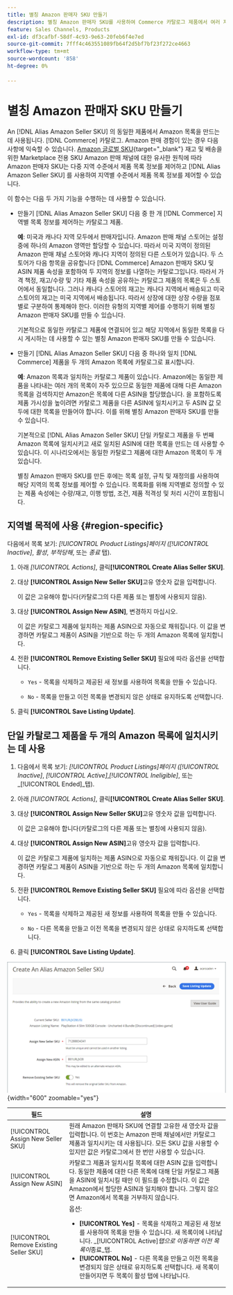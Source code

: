 ```yaml
---
title: 별칭 Amazon 판매자 SKU 만들기
description: 별칭 Amazon 판매자 SKU를 사용하여 Commerce 카탈로그 제품에서 여러 지역 Amazon 목록을 만들 수 있습니다.
feature: Sales Channels, Products
exl-id: df3cafbf-58df-4c93-9e63-20feb6f4e7ed
source-git-commit: 7fff4c463551089fb64f2d5bf7bf23f272ce4663
workflow-type: tm+mt
source-wordcount: '858'
ht-degree: 0%

---
```


# 별칭 Amazon 판매자 SKU 만들기

An [!DNL Alias Amazon Seller SKU] 의 동일한 제품에서 Amazon 목록을 만드는 데 사용됩니다. [!DNL Commerce] 카탈로그. Amazon 판매 경험이 있는 경우 다음 사항에 익숙할 수 있습니다. [Amazon 글로벌 SKU](https://sellercentral.amazon.com/gp/help/external/help.html?itemID=201394090){target="_blank"} 재고 및 배송을 위한 Marketplace 전용 SKU Amazon 판매 채널에 대한 유사한 원칙에 따라 Amazon 판매자 SKU는 다중 지역 수준에서 제품 목록 정보를 제어하고 [!DNL Alias Amazon Seller SKU] 를 사용하여 지역별 수준에서 제품 목록 정보를 제어할 수 있습니다.

이 함수는 다음 두 가지 기능을 수행하는 데 사용할 수 있습니다.

- 만들기 [!DNL Alias Amazon Seller SKU] 다음 중 한 개 [!DNL Commerce] 지역별 목록 정보를 제어하는 카탈로그 제품.

  **예**: 미국과 캐나다 지역 모두에서 판매자입니다. Amazon 판매 채널 스토어는 설정 중에 하나의 Amazon 영역만 할당할 수 있습니다. 따라서 미국 지역이 정의된 Amazon 판매 채널 스토어와 캐나다 지역이 정의된 다른 스토어가 있습니다. 두 스토어가 다음 항목을 공유합니다 [!DNL Commerce] Amazon 판매자 SKU 및 ASIN 제품 속성을 포함하여 두 지역의 정보를 나열하는 카탈로그입니다. 따라서 가격 책정, 재고/수량 및 기타 제품 속성을 공유하는 카탈로그 제품의 목록은 두 스토어에서 동일합니다. 그러나 캐나다 스토어의 재고는 캐나다 지역에서 배송되고 미국 스토어의 재고는 미국 지역에서 배송됩니다. 따라서 상장에 대한 상장 수량을 점포별로 구분하여 통제해야 한다. 이러한 유형의 지역별 제어를 수행하기 위해 별칭 Amazon 판매자 SKU를 만들 수 있습니다.

  기본적으로 동일한 카탈로그 제품에 연결되어 있고 해당 지역에서 동일한 목록을 다시 게시하는 데 사용할 수 있는 별칭 Amazon 판매자 SKU를 만들 수 있습니다.

- 만들기 [!DNL Alias Amazon Seller SKU] 다음 중 하나와 일치 [!DNL Commerce] 제품을 두 개의 Amazon 목록에 카탈로그로 표시합니다.

  **예**: Amazon 목록과 일치하는 카탈로그 제품이 있습니다. Amazon에는 동일한 제품을 나타내는 여러 개의 목록이 자주 있으므로 동일한 제품에 대해 다른 Amazon 목록을 검색하지만 Amazon은 목록에 다른 ASIN을 할당했습니다. 을 포함하도록 제품 가시성을 높이려면 카탈로그 제품을 다른 ASIN에 일치시키고 두 ASIN 값 모두에 대한 목록을 만들어야 합니다. 이를 위해 별칭 Amazon 판매자 SKU를 만들 수 있습니다.

  기본적으로 [!DNL Alias Amazon Seller SKU] 단일 카탈로그 제품을 두 번째 Amazon 목록에 일치시키고 새로 일치된 ASIN에 대한 목록을 만드는 데 사용할 수 있습니다. 이 시나리오에서는 동일한 카탈로그 제품에 대한 Amazon 목록이 두 개 있습니다.

  별칭 Amazon 판매자 SKU를 만든 후에는 목록 설정, 규칙 및 재정의를 사용하여 해당 지역의 목록 정보를 제어할 수 있습니다. 목록화를 위해 지역별로 정의할 수 있는 제품 속성에는 수량/재고, 이행 방법, 조건, 제품 적격성 및 처리 시간이 포함됩니다.

## 지역별 목적에 사용 {#region-specific}

다음에서 목록 보기: _[!UICONTROL Product Listings]_페이지 (_[!UICONTROL Inactive]_, _활성_, _부적당해_, 또는 _종료_ 탭).

1. 아래 _[!UICONTROL Actions]_, 클릭&#x200B;**[!UICONTROL Create Alias Seller SKU]**.

1. 대상 **[!UICONTROL Assign New Seller SKU]**&#x200B;고유 영숫자 값을 입력합니다.

   이 값은 고유해야 합니다(카탈로그의 다른 제품 또는 별칭에 사용되지 않음).

1. 대상 **[!UICONTROL Assign New ASIN]**, 변경하지 마십시오.

   이 값은 카탈로그 제품에 일치하는 제품 ASIN으로 자동으로 채워집니다. 이 값을 변경하면 카탈로그 제품이 ASIN을 기반으로 하는 두 개의 Amazon 목록에 일치합니다.

1. 전환 **[!UICONTROL Remove Existing Seller SKU]** 필요에 따라 옵션을 선택합니다.

   - `Yes` - 목록을 삭제하고 제공된 새 정보를 사용하여 목록을 만들 수 있습니다.

   - `No` - 목록을 만들고 이전 목록을 변경되지 않은 상태로 유지하도록 선택합니다.

1. 클릭 **[!UICONTROL Save Listing Update]**.

## 단일 카탈로그 제품을 두 개의 Amazon 목록에 일치시키는 데 사용

1. 다음에서 목록 보기: _[!UICONTROL Product Listings]_페이지 (_[!UICONTROL Inactive]_, _[!UICONTROL Active]_,_[!UICONTROL Ineligible]_, 또는 _[!UICONTROL Ended]_탭).

1. 아래 _[!UICONTROL Actions]_, 클릭&#x200B;**[!UICONTROL Create Alias Seller SKU]**.

1. 대상 **[!UICONTROL Assign New Seller SKU]**&#x200B;고유 영숫자 값을 입력합니다.

   이 값은 고유해야 합니다(카탈로그의 다른 제품 또는 별칭에 사용되지 않음).

1. 대상 **[!UICONTROL Assign New ASIN]**&#x200B;고유 영숫자 값을 입력합니다.

   이 값은 카탈로그 제품에 일치하는 제품 ASIN으로 자동으로 채워집니다. 이 값을 변경하면 카탈로그 제품이 ASIN을 기반으로 하는 두 개의 Amazon 목록에 일치합니다.

1. 전환 **[!UICONTROL Remove Existing Seller SKU]** 필요에 따라 옵션을 선택합니다.

   - `Yes` - 목록을 삭제하고 제공된 새 정보를 사용하여 목록을 만들 수 있습니다.

   - `No` - 다른 목록을 만들고 이전 목록을 변경되지 않은 상태로 유지하도록 선택합니다.

1. 클릭 **[!UICONTROL Save Listing Update]**.

![별칭 Amazon 판매자 SKU 만들기](assets/amazon-alias-sku-create.png){width="600" zoomable="yes"}

| 필드 | 설명 |
|-----------------------------------------|----------------------------------------------------------------------------------------------------------------------------------------------------------------------------------------------------------------------------------------------------------------------------------------------------------------------------------------------------------------------------------------------------------------------------|
| [!UICONTROL Assign New Seller SKU] | 원래 Amazon 판매자 SKU에 연결할 고유한 새 영숫자 값을 입력합니다. 이 번호는 Amazon 판매 채널에서만 카탈로그 제품과 일치시키는 데 사용됩니다. 모든 SKU 값을 사용할 수 있지만 값은 카탈로그에서 한 번만 사용할 수 있습니다. |
| [!UICONTROL Assign New ASIN] | 카탈로그 제품과 일치시킬 목록에 대한 ASIN 값을 입력합니다. 동일한 제품에 대한 다른 목록에 대해 단일 카탈로그 제품을 ASIN에 일치시킬 때만 이 필드를 수정합니다. 이 값은 Amazon에서 할당한 ASIN과 일치해야 합니다. 그렇지 않으면 Amazon에서 목록을 거부하지 않습니다. |
| [!UICONTROL Remove Existing Seller SKU] | 옵션:<ul><li>**[!UICONTROL Yes]** - 목록을 삭제하고 제공된 새 정보를 사용하여 목록을 만들 수 있습니다. 새 목록이에 나타납니다. _[!UICONTROL Active]_탭으로 이동하면 이전 목록이_&#x200B;종료&#x200B;_탭.</li><li>**[!UICONTROL No]** - 다른 목록을 만들고 이전 목록을 변경되지 않은 상태로 유지하도록 선택합니다. 새 목록이 만들어지면 두 목록이 활성 탭에 나타납니다.</li></ul> |
